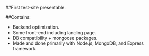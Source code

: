 ##First test-site presentable.


##Contains: 
* Backend optimization.
* Some front-end including landing page.
* DB compatibility + mongoose packages.
* Made and done primarily with Node.js, MongoDB, and Express framework.
